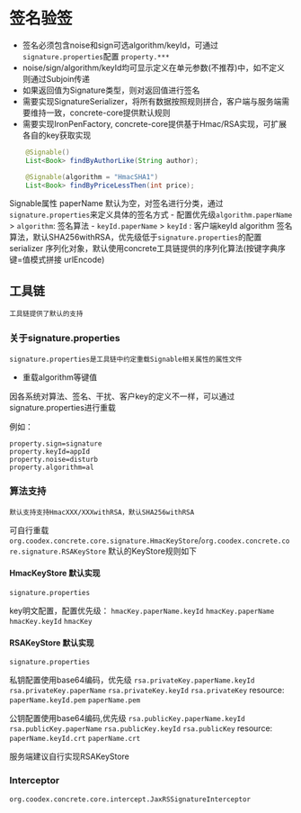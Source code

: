 # 签名验签

- 签名必须包含noise和sign可选algorithm/keyId，可通过`signature.properties`配置 `property.***`
- noise/sign/algorithm/keyId均可显示定义在单元参数(不推荐)中，如不定义则通过Subjoin传递
- 如果返回值为Signature类型，则对返回值进行签名
- 需要实现SignatureSerializer，将所有数据按照规则拼合，客户端与服务端需要维持一致，concrete-core提供默认规则
- 需要实现IronPenFactory, concrete-core提供基于Hmac/RSA实现，可扩展各自的key获取实现

```java
    @Signable()
    List<Book> findByAuthorLike(String author);

    @Signable(algorithm = "HmacSHA1")
    List<Book> findByPriceLessThen(int price);
```

Signable属性
paperName 默认为空，对签名进行分类，通过`signature.properties`来定义具体的签名方式
    - 配置优先级`algorithm.paperName` > `algorithm`: 签名算法
    - `keyId.paperName` > `keyId` : 客户端keyId
algorithm 签名算法，默认SHA256withRSA，优先级低于`signature.properties`的配置
serializer 序列化对象，默认使用concrete工具链提供的序列化算法(按键字典序 键=值模式拼接 urlEncode)

## 工具链

    工具链提供了默认的支持

### 关于signature.properties

    signature.properties是工具链中约定重载Signable相关属性的属性文件

- 重载algorithm等键值

因各系统对算法、签名、干扰、客户key的定义不一样，可以通过signature.properties进行重载

例如：

```properties
property.sign=signature
property.keyId=appId
property.noise=disturb
property.algorithm=al
```

### 算法支持

    默认支持支持HmacXXX/XXXwithRSA，默认SHA256withRSA

可自行重载`org.coodex.concrete.core.signature.HmacKeyStore`/`org.coodex.concrete.core.signature.RSAKeyStore`
默认的KeyStore规则如下

#### HmacKeyStore 默认实现

`signature.properties`

key明文配置，配置优先级：
`hmacKey.paperName.keyId`
`hmacKey.paperName`
`hmacKey.keyId`
`hmacKey`


#### RSAKeyStore 默认实现

`signature.properties`

私钥配置使用base64编码，优先级
`rsa.privateKey.paperName.keyId`
`rsa.privateKey.paperName`
`rsa.privateKey.keyId`
`rsa.privateKey`
resource:
`paperName.keyId.pem`
`paperName.pem`

公钥配置使用base64编码,优先级
`rsa.publicKey.paperName.keyId`
`rsa.publicKey.paperName`
`rsa.publicKey.keyId`
`rsa.publicKey`
resource:
`paperName.keyId.crt`
`paperName.crt`


服务端建议自行实现RSAKeyStore

### Interceptor

`org.coodex.concrete.core.intercept.JaxRSSignatureInterceptor`